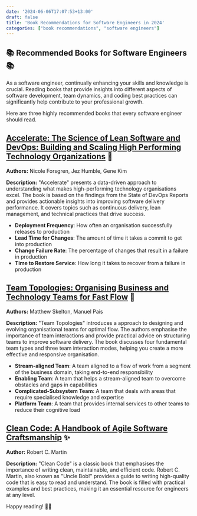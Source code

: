 ```yaml
---
date: '2024-06-06T17:07:53+13:00'
draft: false
title: 'Book Recommendations for Software Engineers in 2024'
categories: ["book recommendations", "software engineers"]
---
```


## 📚 Recommended Books for Software Engineers 📚

As a software engineer, continually enhancing your skills and knowledge is crucial. Reading books that provide insights into different aspects of software development, team dynamics, and coding best practices can significantly help contribute to your professional growth. 

Here are three highly recommended books that every software engineer should read.

## [Accelerate: The Science of Lean Software and DevOps: Building and Scaling High Performing Technology Organizations](https://www.goodreads.com/book/show/35747076-accelerate) 🚀

**Authors:** Nicole Forsgren, Jez Humble, Gene Kim

**Description:** "Accelerate" presents a data-driven approach to understanding what makes high-performing technology organisations excel. The book is based on the findings from the State of DevOps Reports and provides actionable insights into improving software delivery performance. It covers topics such as continuous delivery, lean management, and technical practices that drive success. 

- **Deployment Frequency**: How often an organisation successfully releases to production
- **Lead Time for Changes**: The amount of time it takes a commit to get into production
- **Change Failure Rate**: The percentage of changes that result in a failure in production
- **Time to Restore Service**: How long it takes to recover from a failure in production

## [Team Topologies: Organising Business and Technology Teams for Fast Flow](https://www.goodreads.com/book/show/44135420-team-topologies) 🤝

**Authors:** Matthew Skelton, Manuel Pais

**Description:** "Team Topologies" introduces a approach to designing and evolving organisational teams for optimal flow. The authors emphasise the importance of team interactions and provide practical advice on structuring teams to improve software delivery. The book discusses four fundamental team types and three team interaction modes, helping you create a more effective and responsive organisation.

- **Stream-aligned Team**: A team aligned to a flow of work from a segment of the business domain, taking end-to-end responsibility
- **Enabling Team**: A team that helps a stream-aligned team to overcome obstacles and gaps in capabilities
- **Complicated-Subsystem Team**: A team that deals with areas that require specialised knowledge and expertise
- **Platform Team**: A team that provides internal services to other teams to reduce their cognitive load


## [Clean Code: A Handbook of Agile Software Craftsmanship](https://www.goodreads.com/book/show/3735293-clean-code) ✨

**Author:** Robert C. Martin

**Description:** "Clean Code" is a classic book that emphasises the importance of writing clean, maintainable, and efficient code. Robert C. Martin, also known as "Uncle Bob!" provides a guide to writing high-quality code that is easy to read and understand. The book is filled with practical examples and best practices, making it an essential resource for engineers at any level.

Happy reading! 📖😊
